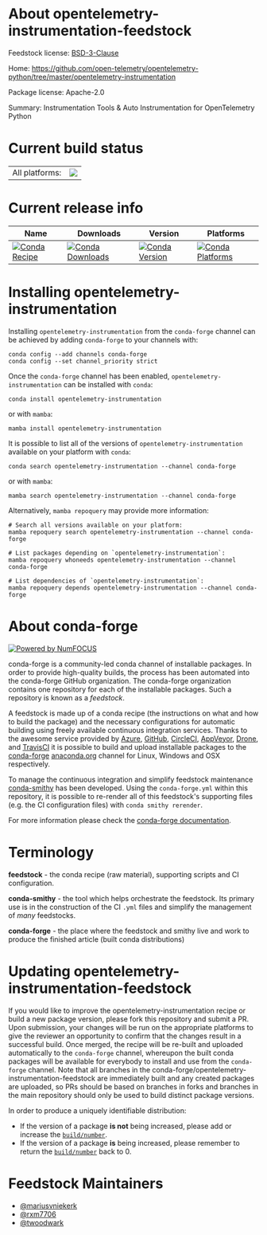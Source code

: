 About opentelemetry-instrumentation-feedstock
=============================================

Feedstock license: [BSD-3-Clause](https://github.com/conda-forge/opentelemetry-instrumentation-feedstock/blob/main/LICENSE.txt)

Home: https://github.com/open-telemetry/opentelemetry-python/tree/master/opentelemetry-instrumentation

Package license: Apache-2.0

Summary: Instrumentation Tools & Auto Instrumentation for OpenTelemetry Python

Current build status
====================


<table><tr><td>All platforms:</td>
    <td>
      <a href="https://dev.azure.com/conda-forge/feedstock-builds/_build/latest?definitionId=11898&branchName=main">
        <img src="https://dev.azure.com/conda-forge/feedstock-builds/_apis/build/status/opentelemetry-instrumentation-feedstock?branchName=main">
      </a>
    </td>
  </tr>
</table>

Current release info
====================

| Name | Downloads | Version | Platforms |
| --- | --- | --- | --- |
| [![Conda Recipe](https://img.shields.io/badge/recipe-opentelemetry--instrumentation-green.svg)](https://anaconda.org/conda-forge/opentelemetry-instrumentation) | [![Conda Downloads](https://img.shields.io/conda/dn/conda-forge/opentelemetry-instrumentation.svg)](https://anaconda.org/conda-forge/opentelemetry-instrumentation) | [![Conda Version](https://img.shields.io/conda/vn/conda-forge/opentelemetry-instrumentation.svg)](https://anaconda.org/conda-forge/opentelemetry-instrumentation) | [![Conda Platforms](https://img.shields.io/conda/pn/conda-forge/opentelemetry-instrumentation.svg)](https://anaconda.org/conda-forge/opentelemetry-instrumentation) |

Installing opentelemetry-instrumentation
========================================

Installing `opentelemetry-instrumentation` from the `conda-forge` channel can be achieved by adding `conda-forge` to your channels with:

```
conda config --add channels conda-forge
conda config --set channel_priority strict
```

Once the `conda-forge` channel has been enabled, `opentelemetry-instrumentation` can be installed with `conda`:

```
conda install opentelemetry-instrumentation
```

or with `mamba`:

```
mamba install opentelemetry-instrumentation
```

It is possible to list all of the versions of `opentelemetry-instrumentation` available on your platform with `conda`:

```
conda search opentelemetry-instrumentation --channel conda-forge
```

or with `mamba`:

```
mamba search opentelemetry-instrumentation --channel conda-forge
```

Alternatively, `mamba repoquery` may provide more information:

```
# Search all versions available on your platform:
mamba repoquery search opentelemetry-instrumentation --channel conda-forge

# List packages depending on `opentelemetry-instrumentation`:
mamba repoquery whoneeds opentelemetry-instrumentation --channel conda-forge

# List dependencies of `opentelemetry-instrumentation`:
mamba repoquery depends opentelemetry-instrumentation --channel conda-forge
```


About conda-forge
=================

[![Powered by
NumFOCUS](https://img.shields.io/badge/powered%20by-NumFOCUS-orange.svg?style=flat&colorA=E1523D&colorB=007D8A)](https://numfocus.org)

conda-forge is a community-led conda channel of installable packages.
In order to provide high-quality builds, the process has been automated into the
conda-forge GitHub organization. The conda-forge organization contains one repository
for each of the installable packages. Such a repository is known as a *feedstock*.

A feedstock is made up of a conda recipe (the instructions on what and how to build
the package) and the necessary configurations for automatic building using freely
available continuous integration services. Thanks to the awesome service provided by
[Azure](https://azure.microsoft.com/en-us/services/devops/), [GitHub](https://github.com/),
[CircleCI](https://circleci.com/), [AppVeyor](https://www.appveyor.com/),
[Drone](https://cloud.drone.io/welcome), and [TravisCI](https://travis-ci.com/)
it is possible to build and upload installable packages to the
[conda-forge](https://anaconda.org/conda-forge) [anaconda.org](https://anaconda.org/)
channel for Linux, Windows and OSX respectively.

To manage the continuous integration and simplify feedstock maintenance
[conda-smithy](https://github.com/conda-forge/conda-smithy) has been developed.
Using the ``conda-forge.yml`` within this repository, it is possible to re-render all of
this feedstock's supporting files (e.g. the CI configuration files) with ``conda smithy rerender``.

For more information please check the [conda-forge documentation](https://conda-forge.org/docs/).

Terminology
===========

**feedstock** - the conda recipe (raw material), supporting scripts and CI configuration.

**conda-smithy** - the tool which helps orchestrate the feedstock.
                   Its primary use is in the construction of the CI ``.yml`` files
                   and simplify the management of *many* feedstocks.

**conda-forge** - the place where the feedstock and smithy live and work to
                  produce the finished article (built conda distributions)


Updating opentelemetry-instrumentation-feedstock
================================================

If you would like to improve the opentelemetry-instrumentation recipe or build a new
package version, please fork this repository and submit a PR. Upon submission,
your changes will be run on the appropriate platforms to give the reviewer an
opportunity to confirm that the changes result in a successful build. Once
merged, the recipe will be re-built and uploaded automatically to the
`conda-forge` channel, whereupon the built conda packages will be available for
everybody to install and use from the `conda-forge` channel.
Note that all branches in the conda-forge/opentelemetry-instrumentation-feedstock are
immediately built and any created packages are uploaded, so PRs should be based
on branches in forks and branches in the main repository should only be used to
build distinct package versions.

In order to produce a uniquely identifiable distribution:
 * If the version of a package **is not** being increased, please add or increase
   the [``build/number``](https://docs.conda.io/projects/conda-build/en/latest/resources/define-metadata.html#build-number-and-string).
 * If the version of a package **is** being increased, please remember to return
   the [``build/number``](https://docs.conda.io/projects/conda-build/en/latest/resources/define-metadata.html#build-number-and-string)
   back to 0.

Feedstock Maintainers
=====================

* [@mariusvniekerk](https://github.com/mariusvniekerk/)
* [@rxm7706](https://github.com/rxm7706/)
* [@twoodwark](https://github.com/twoodwark/)


<!-- dummy commit to enable rerendering -->


